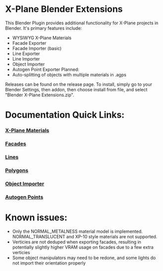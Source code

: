 # X-Plane Blender Extensions
This Blender Plugin provides additional functionality for X-Plane projects in Blender. It's primary features include:
- WYSIWYG X-Plane Materials
- Facade Exporter
- Facade Importer (basic)
- Line Exporter
- Line Importer
- Object Importer
- Autogen Point Exporter
Planned:
- Auto-splitting of objects with multiple materials in .agps

Releases can be found on the release page. To install, simply go to your Blender Settings, then addon, then choose install from file, and select "Blender X-Plane Extensions.zip".

# Documentation Quick Links:

### [X-Plane Materials](https://github.com/Connor-Russell/Blender-X-Plane-Extensions/wiki/X%E2%80%90Plane-Materials)

### [Facades](https://github.com/Connor-Russell/Blender-X-Plane-Extensions/wiki/X%E2%80%90Plane-Facades)

### [Lines](https://github.com/Connor-Russell/Blender-X-Plane-Extensions/wiki/X%E2%80%90Plane-Line)

### [Polygons](https://github.com/Connor-Russell/Blender-X-Plane-Extensions/wiki/X%E2%80%90Plane-Polygons)

### [Object Importer](https://github.com/Connor-Russell/Blender-X-Plane-Extensions/wiki/X%E2%80%90Plane-Object-Importing)

### [Autogen Points](https://github.com/Connor-Russell/Blender-X-Plane-Extensions/wiki/X%E2%80%90Plane-Autogen-Points)

# Known issues:
- Only the NORMAL_METALNESS material model is implemented. NORMAL_TRANSLUCENT and XP-10 style materials are not supported.
- Verticies are not deduped when exporting facades, resulting in potentially slightly higher VRAM usage on facades due to a few extra verticies
- Some object manipulators may need to be redone, and some lights do not import their orientation properly
